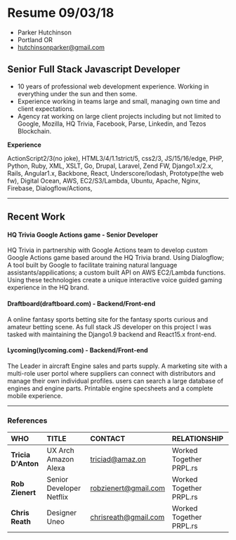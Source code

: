 # Resume 09/03/18

* Parker Hutchinson
* Portland OR
* hutchinsonparker@gmail.com

## Senior Full Stack Javascript Developer

* 10 years of professional web development experience. Working in everything under the sun and then some. 
* Experience working in teams large and small, managing own time and client expectations. 
* Agency rat working on large client projects including but not limited to Google, Mozilla, HQ Trivia, Facebook, Parse, Linkedin, and Tezos Blockchain. 

**Experience**

ActionScript2/3(no joke), HTML3/4/1.1strict/5, css2/3, JS/15/16/edge, PHP, Python, Ruby, XML, XSLT, Go, Drupal, Laravel, 
Zend FW, Django1.x/2.x, Rails, Angular1.x, Backbone, React, Underscore/lodash, Prototype(the web fw), Digital Ocean, AWS, EC2/S3/Lambda, Ubuntu, Apache, Nginx, Firebase, Dialogflow/Actions, 

---

## Recent Work


#### HQ Trivia Google Actions game - Senior Developer
HQ Trivia in partnership with Google Actions team to develop custom Google Actions game based around the HQ Trivia brand.
Using Dialogflow; A tool built by Google to facilitate training natural language assistants/appilications; a custom built API on AWS EC2/Lambda functions. Using these technologies create a unique interactive voice guided gaming experience in the HQ brand.

#### Draftboard(draftboard.com) - Backend/Front-end
A online fantasy sports betting site for the fantasy sports curious and amateur betting scene. As full stack JS developer on this project I was tasked with maintaining the Django1.9 backend and React15.x front-end. 

#### Lycoming(lycoming.com) - Backend/Front-end
The Leader in aircraft Engine sales and parts supply. A marketing site with a multi-role user portol where suppliers can connect with distributors and manage their own individual profiles. users can search a large database of engines and engine parts. Printable engine specsheets and a complete mobile experience. 



---

### References


| WHO | TITLE | CONTACT | RELATIONSHIP |
| :---  | :---  | :---  | :---  |
| **Tricia D'Anton** | UX Arch Amazon Alexa | triciad@amaz.on | Worked Together PRPL.rs |
| **Rob Zienert** | Senior Developer Netflix | robzienert@gmail.com | Worked Together PRPL.rs |
|**Chris Reath** | Designer Uneo | chrisreath@gmail.com | Worked Together PRPL.rs |